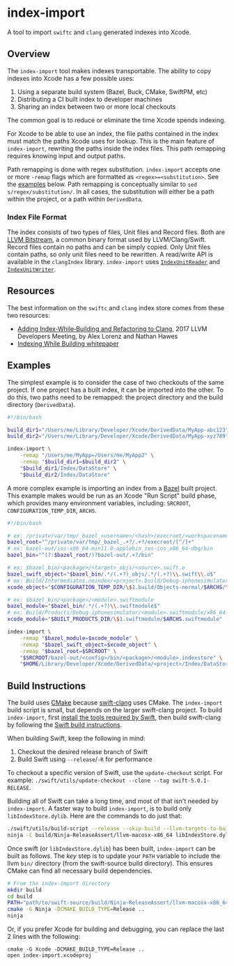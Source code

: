# index-import

A tool to import `swiftc` and `clang` generated indexes into Xcode.

## Overview

The `index-import` tool makes indexes transportable. The ability to copy indexes into Xcode has a few possible uses:

1. Using a separate build system (Bazel, Buck, CMake, SwiftPM, etc)
2. Distributing a CI built index to developer machines
3. Sharing an index between two or more local checkouts

The common goal is to reduce or eliminate the time Xcode spends indexing.

For Xcode to be able to use an index, the file paths contained in the index must match the paths Xcode uses for lookup. This is the main feature of `index-import`, rewriting the paths inside the index files. This path remapping requires knowing input and output paths.

Path remapping is done with regex substitution. `index-import` accepts one or more `-remap` flags which are formatted as `<regex>=<substitution>`. See the [examples](#examples) below. Path remapping is conceptually similar to `sed s/regex/substitution/`. In all cases, the substitution will either be a path within the project, or a path within `DerivedData`.

### Index File Format

The index consists of two types of files, Unit files and Record files. Both are [LLVM Bitstream](https://www.llvm.org/docs/BitCodeFormat.html#bitstream-format), a common binary format used by LLVM/Clang/Swift. Record files contain no paths and can be simply copied. Only Unit files contain paths, so only unit files need to be rewritten. A read/write API is available in the `clangIndex` library. `index-import` uses [`IndexUnitReader`](https://github.com/apple/swift-clang/blob/swift-5.0-branch/include/clang/Index/IndexUnitReader.h) and [`IndexUnitWriter`](https://github.com/apple/swift-clang/blob/swift-5.0-branch/include/clang/Index/IndexUnitWriter.h).

## Resources

The best information on the `swiftc` and `clang` index store comes from these two resources:

* [Adding Index‐While‐Building and Refactoring to Clang](https://www.youtube.com/watch?v=jGJhnIT-D2M), 2017 LLVM Developers Meeting, by Alex Lorenz and Nathan Hawes
* [Indexing While Building whitepaper](https://docs.google.com/document/d/1cH2sTpgSnJZCkZtJl1aY-rzy4uGPcrI-6RrUpdATO2Q/)

## Examples

The simplest example is to consider the case of two checkouts of the same project. If one project has a built index, it can be imported into the other. To do this, two paths need to be remapped: the project directory and the build directory (`DerivedData`).

```sh
#!/bin/bash

build_dir1="/Users/me/Library/Developer/Xcode/DerivedData/MyApp-abc123"
build_dir2="/Users/me/Library/Developer/Xcode/DerivedData/MyApp-xyz789"

index-import \
    -remap "/Users/me/MyApp=/Users/me/MyApp2" \
    -remap "$build_dir1=$build_dir2" \
    "$build_dir1/Index/DataStore" \
    "$build_dir2/Index/DataStore"
```

A more complex example is importing an index from a [Bazel](https://bazel.build) built project. This example makes would be run as an Xcode "Run Script" build phase, which provides many environment variables, including: `SRCROOT`, `CONFIGURATION_TEMP_DIR`, `ARCHS`.

```sh
#!/bin/bash

# ex: /private/var/tmp/_bazel_<username>/<hash>/execroot/<workspacename>
bazel_root="^/private/var/tmp/_bazel_.+?/.+?/execroot/[^/]+"
# ex: bazel-out/ios-x86_64-min11.0-applebin_ios-ios_x86_64-dbg/bin
bazel_bin="^(?:$bazel_root/)?bazel-out/.+?/bin"

# ex: $bazel_bin/<package>/<target>_objs/<source>.swift.o
bazel_swift_object="$bazel_bin/.*/(.+?)_objs/.*/(.+?)\\.swift\\.o$"
# ex: Build/Intermediates.noindex/<project>.build/Debug-iphonesimulator/<target>.build/Objects-normal/x86_64/<source>.o
xcode_object="$CONFIGURATION_TEMP_DIR/\$1.build/Objects-normal/$ARCHS/\$2.o"

# ex: $bazel_bin/<package>/<module>.swiftmodule
bazel_module="$bazel_bin/.*/(.+?)\\.swiftmodule$"
# ex: Build/Products/Debug-iphonesimulator/<module>.swiftmodule/x86_64.swiftmodule
xcode_module="$BUILT_PRODUCTS_DIR/\$1.swiftmodule/$ARCHS.swiftmodule"

index-import \
    -remap "$bazel_module=$xcode_module" \
    -remap "$bazel_swift_object=$xcode_object" \
    -remap "$bazel_root=$SRCROOT" \
    "$SRCROOT/bazel-out/<config>/bin/<package>/<module>.indexstore" \
    "$HOME/Library/Developer/Xcode/DerivedData/<project>/Index/DataStore"

```

## Build Instructions

The build uses [CMake](https://cmake.org) because [swift-clang](https://www.github.com/apple/swift-clang) uses CMake. The `index-import` build script is small, but depends on the larger swift-clang project. To build `index-import`, first [install the tools required by Swift](https://github.com/apple/swift/blob/main/docs/HowToGuides/GettingStarted.md#system-requirements), then build swift-clang by following the [Swift build instructions](https://github.com/apple/swift/blob/main/docs/HowToGuides/GettingStarted.md#building-the-project-for-the-first-time).

When building Swift, keep the following in mind:

1. Checkout the desired release branch of Swift
2. Build Swift using `--release`/`-R` for performance

To checkout a specific version of Swift, use the `update-checkout` script. For example: `./swift/utils/update-checkout --clone --tag swift-5.0.1-RELEASE`.

Building all of Swift can take a long time, and most of that isn't needed by `index-import`. A faster way to build `index-import`, is to build only `libIndexStore.dylib`. Here are the commands to do just that:

```sh
./swift/utils/build-script --release --skip-build --llvm-targets-to-build X86
ninja -C build/Ninja-ReleaseAssert/llvm-macosx-x86_64 libIndexStore.dylib
```

Once swift (or `libIndexStore.dylib`) has been built, `index-import` can be built as follows. The _key_ step is to update your `PATH` variable to include the llvm `bin/` directory (from the swift-source build directory). This ensures CMake can find all necessary build dependencies.

```sh
# From the index-import directory
mkdir build
cd build
PATH="path/to/swift-source/build/Ninja-ReleaseAssert/llvm-macosx-x86_64/bin:$PATH"
cmake -G Ninja -DCMAKE_BUILD_TYPE=Release ..
ninja
```

Or, if you prefer Xcode for building and debugging, you can replace the last 2 lines with the following:
```
cmake -G Xcode -DCMAKE_BUILD_TYPE=Release ..
open index-import.xcodeproj
```
